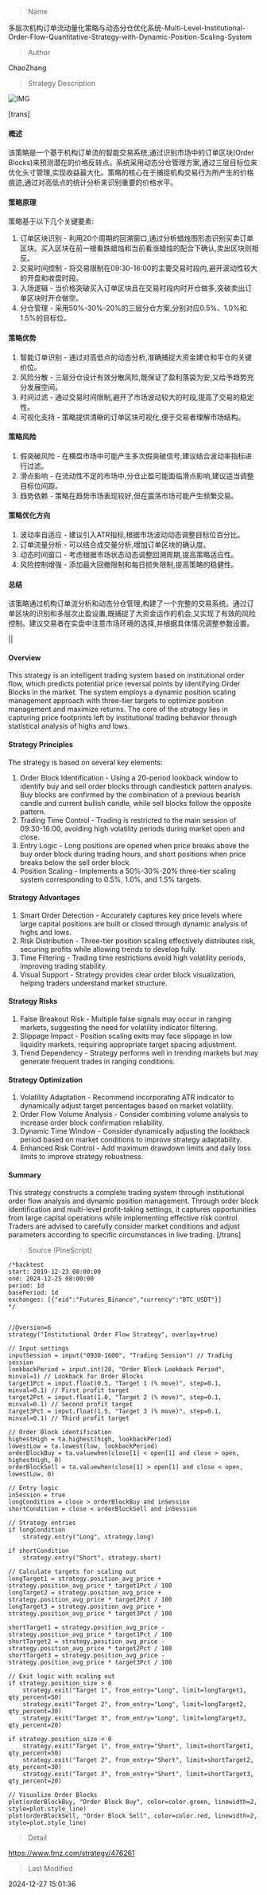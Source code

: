 
> Name

多层次机构订单流动量化策略与动态分仓优化系统-Multi-Level-Institutional-Order-Flow-Quantitative-Strategy-with-Dynamic-Position-Scaling-System

> Author

ChaoZhang

> Strategy Description

![IMG](https://www.fmz.com/upload/asset/f0bb985d366f5b4d0d.png)

[trans]
#### 概述
该策略是一个基于机构订单流的智能交易系统,通过识别市场中的订单区块(Order Blocks)来预测潜在的价格反转点。系统采用动态分仓管理方案,通过三层目标位来优化头寸管理,实现收益最大化。策略的核心在于捕捉机构交易行为所产生的价格痕迹,通过对高低点的统计分析来识别重要的价格水平。

#### 策略原理
策略基于以下几个关键要素:
1. 订单区块识别 - 利用20个周期的回溯窗口,通过分析蜡烛图形态识别买卖订单区块。买入区块在前一根看跌蜡烛和当前看涨蜡烛的配合下确认,卖出区块则相反。
2. 交易时间控制 - 将交易限制在09:30-16:00的主要交易时段内,避开波动性较大的开盘和收盘时段。
3. 入场逻辑 - 当价格突破买入订单区块且在交易时段内时开仓做多,突破卖出订单区块时开仓做空。
4. 分仓管理 - 采用50%-30%-20%的三层分仓方案,分别对应0.5%、1.0%和1.5%的目标位。

#### 策略优势
1. 智能订单识别 - 通过对高低点的动态分析,准确捕捉大资金建仓和平仓的关键价位。
2. 风险分散 - 三层分仓设计有效分散风险,既保证了盈利落袋为安,又给予趋势充分发展空间。
3. 时间过滤 - 通过交易时间限制,避开了市场波动较大的时段,提高了交易的稳定性。
4. 可视化支持 - 策略提供清晰的订单区块可视化,便于交易者理解市场结构。

#### 策略风险
1. 假突破风险 - 在横盘市场中可能产生多次假突破信号,建议结合波动率指标进行过滤。
2. 滑点影响 - 在流动性不足的市场中,分仓止盈可能面临滑点影响,建议适当调整目标位间距。
3. 趋势依赖 - 策略在趋势市场表现较好,但在震荡市场可能产生频繁交易。

#### 策略优化方向
1. 波动率自适应 - 建议引入ATR指标,根据市场波动动态调整目标位百分比。
2. 订单流量分析 - 可以结合成交量分析,增加订单区块的确认度。
3. 动态时间窗口 - 考虑根据市场状态动态调整回溯周期,提高策略适应性。
4. 风险控制增强 - 添加最大回撤限制和每日损失限制,提高策略的稳健性。

#### 总结
该策略通过机构订单流分析和动态分仓管理,构建了一个完整的交易系统。通过订单区块的识别和多层次止盈设置,既捕捉了大资金运作的机会,又实现了有效的风险控制。建议交易者在实盘中注意市场环境的选择,并根据具体情况调整参数设置。

||

#### Overview
This strategy is an intelligent trading system based on institutional order flow, which predicts potential price reversal points by identifying Order Blocks in the market. The system employs a dynamic position scaling management approach with three-tier targets to optimize position management and maximize returns. The core of the strategy lies in capturing price footprints left by institutional trading behavior through statistical analysis of highs and lows.

#### Strategy Principles
The strategy is based on several key elements:
1. Order Block Identification - Using a 20-period lookback window to identify buy and sell order blocks through candlestick pattern analysis. Buy blocks are confirmed by the combination of a previous bearish candle and current bullish candle, while sell blocks follow the opposite pattern.
2. Trading Time Control - Trading is restricted to the main session of 09:30-16:00, avoiding high volatility periods during market open and close.
3. Entry Logic - Long positions are opened when price breaks above the buy order block during trading hours, and short positions when price breaks below the sell order block.
4. Position Scaling - Implements a 50%-30%-20% three-tier scaling system corresponding to 0.5%, 1.0%, and 1.5% targets.

#### Strategy Advantages
1. Smart Order Detection - Accurately captures key price levels where large capital positions are built or closed through dynamic analysis of highs and lows.
2. Risk Distribution - Three-tier position scaling effectively distributes risk, securing profits while allowing trends to develop fully.
3. Time Filtering - Trading time restrictions avoid high volatility periods, improving trading stability.
4. Visual Support - Strategy provides clear order block visualization, helping traders understand market structure.

#### Strategy Risks
1. False Breakout Risk - Multiple false signals may occur in ranging markets, suggesting the need for volatility indicator filtering.
2. Slippage Impact - Position scaling exits may face slippage in low liquidity markets, requiring appropriate target spacing adjustment.
3. Trend Dependency - Strategy performs well in trending markets but may generate frequent trades in ranging conditions.

#### Strategy Optimization
1. Volatility Adaptation - Recommend incorporating ATR indicator to dynamically adjust target percentages based on market volatility.
2. Order Flow Volume Analysis - Consider combining volume analysis to increase order block confirmation reliability.
3. Dynamic Time Window - Consider dynamically adjusting the lookback period based on market conditions to improve strategy adaptability.
4. Enhanced Risk Control - Add maximum drawdown limits and daily loss limits to improve strategy robustness.

#### Summary
This strategy constructs a complete trading system through institutional order flow analysis and dynamic position management. Through order block identification and multi-level profit-taking settings, it captures opportunities from large capital operations while implementing effective risk control. Traders are advised to carefully consider market conditions and adjust parameters according to specific circumstances in live trading.
[/trans]



> Source (PineScript)

``` pinescript
/*backtest
start: 2019-12-23 08:00:00
end: 2024-12-25 08:00:00
period: 1d
basePeriod: 1d
exchanges: [{"eid":"Futures_Binance","currency":"BTC_USDT"}]
*/


//@version=6
strategy("Institutional Order Flow Strategy", overlay=true)

// Input settings
inputSession = input("0930-1600", "Trading Session") // Trading session
lookbackPeriod = input.int(20, "Order Block Lookback Period", minval=1) // Lookback for Order Blocks
target1Pct = input.float(0.5, "Target 1 (% move)", step=0.1, minval=0.1) // First profit target
target2Pct = input.float(1.0, "Target 2 (% move)", step=0.1, minval=0.1) // Second profit target
target3Pct = input.float(1.5, "Target 3 (% move)", step=0.1, minval=0.1) // Third profit target

// Order Block identification
highestHigh = ta.highest(high, lookbackPeriod)
lowestLow = ta.lowest(low, lookbackPeriod)
orderBlockBuy = ta.valuewhen(close[1] < open[1] and close > open, highestHigh, 0)
orderBlockSell = ta.valuewhen(close[1] > open[1] and close < open, lowestLow, 0)

// Entry logic
inSession = true
longCondition = close > orderBlockBuy and inSession
shortCondition = close < orderBlockSell and inSession

// Strategy entries
if longCondition
    strategy.entry("Long", strategy.long)

if shortCondition
    strategy.entry("Short", strategy.short)

// Calculate targets for scaling out
longTarget1 = strategy.position_avg_price + strategy.position_avg_price * target1Pct / 100
longTarget2 = strategy.position_avg_price + strategy.position_avg_price * target2Pct / 100
longTarget3 = strategy.position_avg_price + strategy.position_avg_price * target3Pct / 100

shortTarget1 = strategy.position_avg_price - strategy.position_avg_price * target1Pct / 100
shortTarget2 = strategy.position_avg_price - strategy.position_avg_price * target2Pct / 100
shortTarget3 = strategy.position_avg_price - strategy.position_avg_price * target3Pct / 100

// Exit logic with scaling out
if strategy.position_size > 0
    strategy.exit("Target 1", from_entry="Long", limit=longTarget1, qty_percent=50)
    strategy.exit("Target 2", from_entry="Long", limit=longTarget2, qty_percent=30)
    strategy.exit("Target 3", from_entry="Long", limit=longTarget3, qty_percent=20)

if strategy.position_size < 0
    strategy.exit("Target 1", from_entry="Short", limit=shortTarget1, qty_percent=50)
    strategy.exit("Target 2", from_entry="Short", limit=shortTarget2, qty_percent=30)
    strategy.exit("Target 3", from_entry="Short", limit=shortTarget3, qty_percent=20)

// Visualize Order Blocks
plot(orderBlockBuy, "Order Block Buy", color=color.green, linewidth=2, style=plot.style_line)
plot(orderBlockSell, "Order Block Sell", color=color.red, linewidth=2, style=plot.style_line)

```

> Detail

https://www.fmz.com/strategy/476261

> Last Modified

2024-12-27 15:01:36
